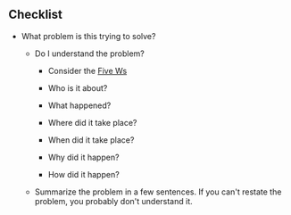 ## Checklist
* What problem is this trying to solve? 

	* Do I understand the problem? 

		* Consider the [Five Ws](http://en.wikipedia.org/wiki/Five_Ws)

		* Who is it about?

		* What happened?

		* Where did it take place?

		* When did it take place?

		* Why did it happen?

		* How did it happen?

	* Summarize the problem in a few sentences. If you can't restate the problem, you probably don't understand it.
